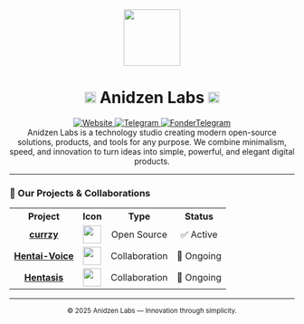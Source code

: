 <div align="center">
  <img src="https://raw.githubusercontent.com/anidzen-labs/Design-assets/refs/heads/main/anidzen/TRANSPARENT_WHITE_RING.png" height="100px">
  <h1>
    <img src="https://raw.githubusercontent.com/anidzen-labs/Design-assets/refs/heads/main/anidzen/TRANSPARENT_TRANSPARENT_RING.png" height="20px"/> 
    Anidzen Labs 
    <img src="https://raw.githubusercontent.com/anidzen-labs/Design-assets/refs/heads/main/anidzen/TRANSPARENT_TRANSPARENT_RING.png" height="20px"/>
  </h1>  
</div>

<div align="center">
  <a href="https://vahe.anidzen.com">
    <img src="https://img.shields.io/badge/website-vahe.anidzen.com-blue?style=flat-square" alt="Website"/>
  </a>
  <a href="https://t.me/AnidzenLabs">
    <img src="https://img.shields.io/badge/Telegram-@AnidzenLabs-red?style=flat-square" alt="Telegram"/>
  </a>
  <a href="https://t.me/Vahesargsyan2005">
    <img src="https://img.shields.io/badge/Telegram-@Vahesargsyan2005-blue?style=flat-square" alt="FonderTelegram"/>
  </a>
</div>

<div align="center">
   Anidzen Labs is a technology studio creating modern open-source solutions, products, and tools for any purpose. We combine minimalism, speed, and innovation to turn ideas into simple, powerful, and elegant digital products.
</div>

---

### 🚀 Our Projects & Collaborations

<table align="center">
  <tr>
    <th>Project</th>
    <th>Icon</th>
    <th>Type</th>
    <th>Status</th>
  </tr>
  <tr align="center">
    <td><a href="https://github.com/anidzen-labs/currzy"><b>currzy</b></a></td>
    <td><img src="https://img.icons8.com/color/48/000000/currency-exchange.png" width="32"/></td>
    <td>Open Source</td>
    <td>✅ Active</td>
  </tr>
  <tr align="center">
    <td><a href="https://github.com/anidzen-labs/hentai-voice"><b>Hentai-Voice</b></a></td>
    <td><img src="https://img.icons8.com/color/48/000000/microphone.png" width="32"/></td>
    <td>Collaboration</td>
    <td>🔄 Ongoing</td>
  </tr>
  <tr align="center">
    <td><a href="https://github.com/anidzen-labs/hentasis"><b>Hentasis</b></a></td>
    <td><img src="https://img.icons8.com/color/48/000000/paint-palette.png" width="32"/></td>
    <td>Collaboration</td>
    <td>🔄 Ongoing</td>
  </tr>
</table>


---

<div align="center">
  <sub>© 2025 Anidzen Labs — Innovation through simplicity.</sub>
</div>
